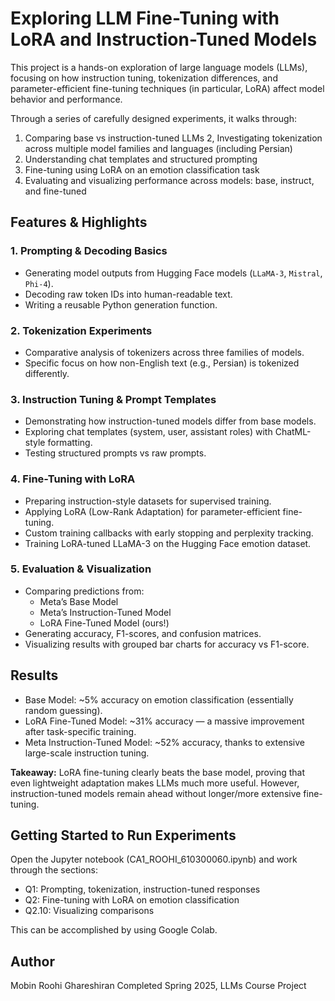# Exploring LLM Fine-Tuning with LoRA and Instruction-Tuned Models
This project is a hands-on exploration of large language models (LLMs), focusing on how instruction tuning, tokenization differences, and parameter-efficient fine-tuning techniques (in particular, LoRA) affect model behavior and performance.

Through a series of carefully designed experiments, it walks through:

1. Comparing base vs instruction-tuned LLMs
2, Investigating tokenization across multiple model families and languages (including Persian)
3. Understanding chat templates and structured prompting
4. Fine-tuning using LoRA on an emotion classification task
5. Evaluating and visualizing performance across models: base, instruct, and fine-tuned

## Features & Highlights
### 1. Prompting & Decoding Basics

+ Generating model outputs from Hugging Face models (`LLaMA-3`, `Mistral`, `Phi-4`).
+ Decoding raw token IDs into human-readable text.
+ Writing a reusable Python generation function.

### 2. Tokenization Experiments

+ Comparative analysis of tokenizers across three families of models.
+ Specific focus on how non-English text (e.g., Persian) is tokenized differently.

### 3. Instruction Tuning & Prompt Templates

+ Demonstrating how instruction-tuned models differ from base models.
+ Exploring chat templates (system, user, assistant roles) with ChatML-style formatting.
+ Testing structured prompts vs raw prompts.

### 4. Fine-Tuning with LoRA

+ Preparing instruction-style datasets for supervised training.
+ Applying LoRA (Low-Rank Adaptation) for parameter-efficient fine-tuning.
+ Custom training callbacks with early stopping and perplexity tracking.
+ Training LoRA-tuned LLaMA-3 on the Hugging Face emotion dataset.


### 5. Evaluation & Visualization

+ Comparing predictions from:
  + Meta’s Base Model
  + Meta’s Instruction-Tuned Model
  + LoRA Fine-Tuned Model (ours!)
+ Generating accuracy, F1-scores, and confusion matrices.
+ Visualizing results with grouped bar charts for accuracy vs F1-score.

## Results
+ Base Model: ~5% accuracy on emotion classification (essentially random guessing).
+ LoRA Fine-Tuned Model: ~31% accuracy — a massive improvement after task-specific training.
+ Meta Instruction-Tuned Model: ~52% accuracy, thanks to extensive large-scale instruction tuning.

**Takeaway:** LoRA fine-tuning clearly beats the base model, proving that even lightweight adaptation makes LLMs much more useful. However, instruction-tuned models remain ahead without longer/more extensive fine-tuning.


## Getting Started to Run Experiments
Open the Jupyter notebook (CA1_ROOHI_610300060.ipynb) and work through the sections:

+ Q1: Prompting, tokenization, instruction-tuned responses
+ Q2: Fine-tuning with LoRA on emotion classification
+ Q2.10: Visualizing comparisons

This can be accomplished by using Google Colab.

## Author
Mobin Roohi Ghareshiran
Completed Spring 2025, LLMs Course Project
